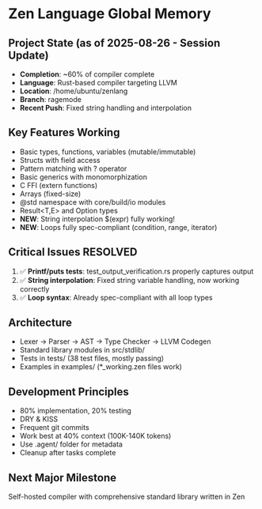 # Zen Language Global Memory

## Project State (as of 2025-08-26 - Session Update)
- **Completion**: ~60% of compiler complete
- **Language**: Rust-based compiler targeting LLVM
- **Location**: /home/ubuntu/zenlang
- **Branch**: ragemode
- **Recent Push**: Fixed string handling and interpolation

## Key Features Working
- Basic types, functions, variables (mutable/immutable)
- Structs with field access
- Pattern matching with ? operator
- Basic generics with monomorphization
- C FFI (extern functions)
- Arrays (fixed-size)
- @std namespace with core/build/io modules
- Result<T,E> and Option<T> types
- **NEW**: String interpolation $(expr) fully working!
- **NEW**: Loops fully spec-compliant (condition, range, iterator)

## Critical Issues RESOLVED
1. ✅ **Printf/puts tests**: test_output_verification.rs properly captures output
2. ✅ **String interpolation**: Fixed string variable handling, now working correctly
3. ✅ **Loop syntax**: Already spec-compliant with all loop types

## Architecture
- Lexer -> Parser -> AST -> Type Checker -> LLVM Codegen
- Standard library modules in src/stdlib/
- Tests in tests/ (38 test files, mostly passing)
- Examples in examples/ (*_working.zen files work)

## Development Principles
- 80% implementation, 20% testing 
- DRY & KISS
- Frequent git commits
- Work best at 40% context (100K-140K tokens)
- Use .agent/ folder for metadata
- Cleanup after tasks complete

## Next Major Milestone
Self-hosted compiler with comprehensive standard library written in Zen